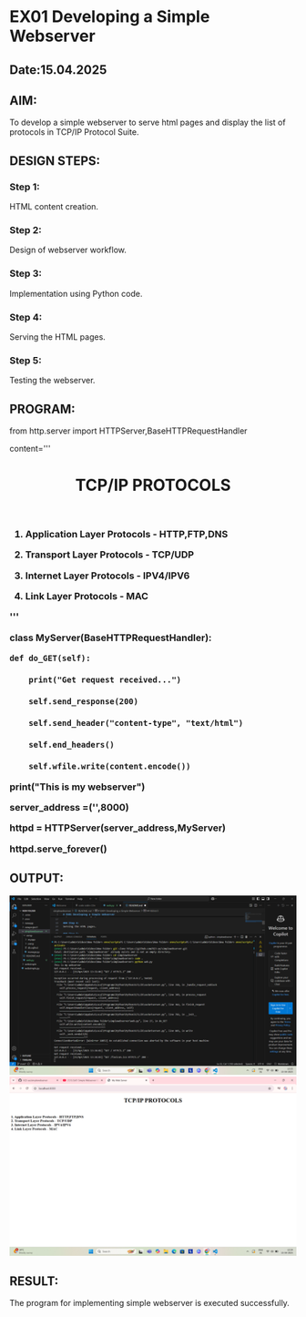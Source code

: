 # EX01 Developing a Simple Webserver
## Date:15.04.2025

## AIM:
To develop a simple webserver to serve html pages and display the list of protocols in TCP/IP Protocol Suite.


## DESIGN STEPS:
### Step 1: 
HTML content creation.

### Step 2:
Design of webserver workflow.

### Step 3:
Implementation using Python code.

### Step 4:
Serving the HTML pages.

### Step 5:
Testing the webserver.

## PROGRAM:
from http.server import HTTPServer,BaseHTTPRequestHandler

content='''

<!doctype html>

<html>
    
<head>
    
<title> My Web Server</title>

</head>

<body>
    
<center><h1>TCP/IP PROTOCOLS</h1><br>
    
</center>

<h3>
    
1. Application Layer Protocols - HTTP,FTP,DNS<br>

2. Transport Layer Protocols - TCP/UDP<br>

3. Internet Layer Protocols - IPV4/IPV6<br>

4. Link Layer Protocols - MAC<br>

</body>

</html>

'''

class MyServer(BaseHTTPRequestHandler):

    def do_GET(self):
    
        print("Get request received...")
        
        self.send_response(200) 
        
        self.send_header("content-type", "text/html") 
        
        self.end_headers()
        
        self.wfile.write(content.encode())

print("This is my webserver") 

server_address =('',8000)

httpd = HTTPServer(server_address,MyServer)

httpd.serve_forever()

## OUTPUT:
![alt text](image.png)
![alt text](snmp/image.png)

## RESULT:
The program for implementing simple webserver is executed successfully.
